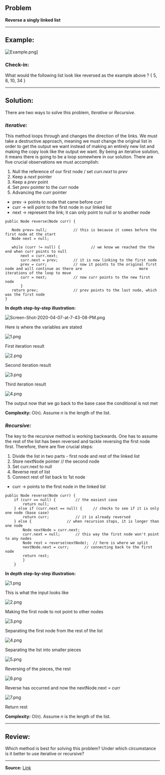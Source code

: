 ## **Problem**

**Reverse a singly linked list**
___
## **Example:**
![Example.png](https://i.postimg.cc/yxPW8mw8/Example.png)]


### **Check-in:**
What would the following list look like reversed as the example above ? { 5, 8, 10, 34 }


___
## **Solution:**

There are two ways to solve this problem, *Iterative* or *Recursive*.

### *Iterative:* 
This method loops through and changes the direction of the links. We must take a destructive approach, meaning we must change the original list in order to get the output we want instead of making an entirely new list and making the copy look like the output we want. By being an iterative solution, it means there is going to be a loop somewhere in our solution. There are five crucial observations we must accomplish:

1. Null the reference of our first node / set *curr.next* to *prev* 
2. Keep a *next* pointer 
3. Keep a *prev* point 
4. Set *prev* pointer to the *curr* node 
5. Advancing the *curr* pointer


- prev → points to node that came before curr
- curr → will point to the first node in our linked list 
- next → represent the link; it can only point to null or to another node
 
 ```
 public Node reverse(Node curr) {
 
	Node prev= null;			// this is because it comes before the first node at the start
	Node next = null; 
	
	while (curr != null) {	       		// we know we reached the the end when curr points to null
		next = curr.next;
		curr.next = prev;		// it is now linking to the first node
		prev = curr;			// now it points to the original first node and will continue as there are 							more iterations of the loop to move
		curr = next;			// now curr points to the new first node 
		}
	return prev;				// prev points to the last node, which was the first node
}
```

**In depth step-by-step illustration:**

![Screen-Shot-2020-04-07-at-7-43-08-PM.png](https://i.postimg.cc/d10d7mM3/Screen-Shot-2020-04-07-at-7-43-08-PM.png)

Here is where the variables are stated

![1.png](https://i.postimg.cc/9MpVrK55/1.png)

First iteration result

![2.png](https://i.postimg.cc/3RHmK47f/2.png)

Second iteration result

![3.png](https://i.postimg.cc/2Sh5CH6m/3.png)

Third iteration result

![4.png](https://i.postimg.cc/6prBkyjp/4.png)

The output now that we go back to the base case the conditional is not met


**Complexity:**
O(*n*). Assume *n* is the length of the list.


### *Recursive:* 
The key to the recursive method is working backwards. One has to assume the rest of the list has been reversed and tackle reversing the first node first. Therefore, there are five crucial steps:
 
1. Divide the list in two parts - first node and rest of the linked list
2. Store nextNode pointer 			// the second node
3. Set curr.next to null 
4. Reverse rest of list
5. Connect rest of list back to 1st node
 
- curr → points to the first node in the linked list

```
public Node reverse(Node curr) {
	if (curr == null) {			// the easiest case
		return null;
	} else if (curr.next == null) {		// checks to see if it is only one node (base case)
		return curr;			// it is already reversed 
	} else {				// when recursion stops, it is longer than one node 
		Node nextNode = curr.next;
		curr.next = null;		// this way the first node won't point to any nodes
		Node rest = reverse(nextNode); 	// here is where we split 
		nextNode.next = curr;		// connecting back to the first node
		return rest;
		}
	}
```

**In depth step-by-step illustration:**

![1.png](https://i.postimg.cc/1R7Tzsnc/1.png)

This is what the input looks like

![2.png](https://postimg.cc/rzLYLFsS/2.png)

Making the first node to not point to other nodes

![3.png](https://i.postimg.cc/0NHWyCr5/3.png)

Separating the first node from the rest of the list

![4.png](https://i.postimg.cc/jdszB7dM/4.png)

Separating the list into smaller pieces 

![5.png](https://i.postimg.cc/HscpYSxn/5.png)

Reversing of the pieces, the rest

![6.png](https://i.postimg.cc/43SGRVgV/6.png)

Reverse has occurred and now the nextNode.next = curr

![7.png](https://i.postimg.cc/Bv8yDzrP/7.png)

Return rest


**Complexity:**
O(*n*). Assume *n* is the length of the list.

___

## **Review:**
Which method is best for solving this problem? Under which circumstance is it better to use iterative or recursive?

___
**Source:**
[Link](https://leetcode.com/problems/reverse-linked-list/)
